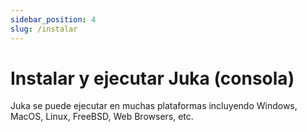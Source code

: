 ```yaml
---
sidebar_position: 4
slug: /instalar
---
```


# Instalar y ejecutar Juka (consola)

Juka se puede ejecutar en muchas plataformas incluyendo Windows, MacOS, Linux, FreeBSD, Web Browsers, etc.
